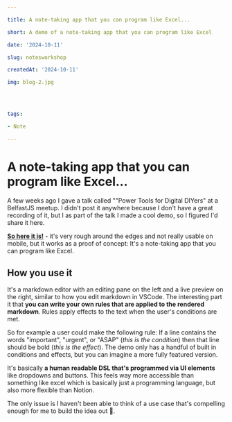 ```yaml
---

title: A note-taking app that you can program like Excel...

short: A demo of a note-taking app that you can program like Excel

date: '2024-10-11'

slug: notesworkshop

createdAt: '2024-10-11'

img: blog-2.jpg

  
  

tags:

- Note

---
```


# A note-taking app that you can program like Excel...

A few weeks ago I gave a talk called ""Power Tools for Digital DIYers" at a BelfastJS meetup. I didn't post it anywhere because I don't have a great recording of it, but I as part of the talk I made a cool demo, so I figured I'd share it here.

**[So here it is!](https://notesworkshop.vercel.app/)** - it's very rough around the edges and not really usable on mobile, but it works as a proof of concept: It's a note-taking app that you can program like Excel.

## How you use it
It's a markdown editor with an editing pane on the left and a live preview on the right, similar to how you edit markdown in VSCode.
The interesting part it that **you can write your own rules that are applied to the rendered markdown**. Rules apply effects to the text when the user's conditions are met. 

So for example a user could make the following rule: If a line contains the words "important", "urgent", or "ASAP" (*this is the condition*) then that line should be bold (*this is the effect*). The demo only has a handful of built in conditions and effects, but you can imagine a more fully featured version.

It's basically **a human readable DSL that's programmed via UI elements** like dropdowns and buttons. This feels way more accessible than something like excel which is basically just a programming language, but also more flexible than Notion. 

The only issue is I haven't been able to think of a use case that's compelling enough for me to build the idea out 🤔.